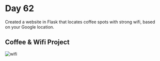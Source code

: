 # Day 62

Created a website in Flask that locates coffee spots with strong wifi, based on your Google location. 

## Coffee & Wifi Project

![wifi](wifi.gif)
